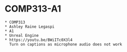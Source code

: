 # COMP313-A1

    * COMP313
    * Ashley Raine Legaspi
    * A1
    * Unreal Engine
    * https://youtu.be/BWiITc0X3l4
      Turn on captions as microphone audio does not work
